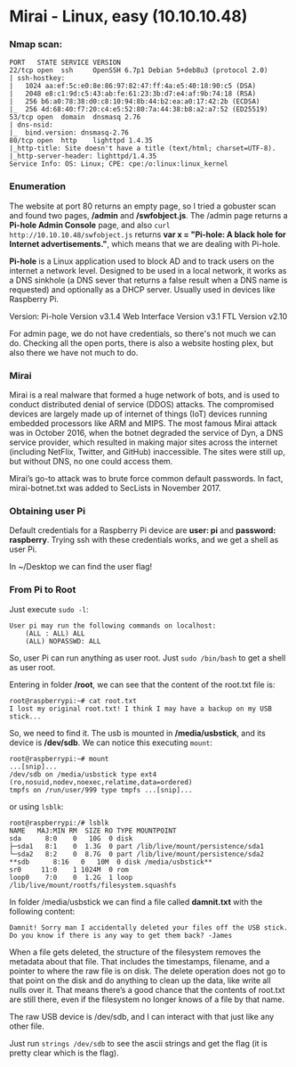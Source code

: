 # Mirai - Linux, easy (10.10.10.48)

### Nmap scan:
```
PORT   STATE SERVICE VERSION
22/tcp open  ssh     OpenSSH 6.7p1 Debian 5+deb8u3 (protocol 2.0)
| ssh-hostkey: 
|   1024 aa:ef:5c:e0:8e:86:97:82:47:ff:4a:e5:40:18:90:c5 (DSA)
|   2048 e8:c1:9d:c5:43:ab:fe:61:23:3b:d7:e4:af:9b:74:18 (RSA)
|   256 b6:a0:78:38:d0:c8:10:94:8b:44:b2:ea:a0:17:42:2b (ECDSA)
|_  256 4d:68:40:f7:20:c4:e5:52:80:7a:44:38:b8:a2:a7:52 (ED25519)
53/tcp open  domain  dnsmasq 2.76
| dns-nsid: 
|_  bind.version: dnsmasq-2.76
80/tcp open  http    lighttpd 1.4.35
|_http-title: Site doesn't have a title (text/html; charset=UTF-8).
|_http-server-header: lighttpd/1.4.35
Service Info: OS: Linux; CPE: cpe:/o:linux:linux_kernel
```

### Enumeration
The website at port 80 returns an empty page, so I tried a gobuster scan and found two pages, **/admin** and **/swfobject.js**.
The /admin page returns a **Pi-hole Admin Console** page, and also `curl http://10.10.10.48/swfobject.js` returns **var x = "Pi-hole: A black hole for Internet advertisements."**, which means that we are dealing with Pi-hole.

**Pi-hole** is a Linux application used to block AD and to track users on the internet a network level.
Designed to be used in a local network, it works as a DNS sinkhole (a DNS sever that returns a false result when a DNS name is requested) and optionally as a DHCP server.
Usually used in devices like Raspberry Pi.

Version: Pi-hole Version v3.1.4 Web Interface Version v3.1 FTL Version v2.10

For admin page, we do not have credentials, so there's not much we can do.
Checking all the open ports, there is also a website hosting plex, but also there we have not much to do.

### Mirai
Mirai is a real malware that formed a huge network of bots, and is used to conduct distributed denial of service (DDOS) attacks. 
The compromised devices are largely made up of internet of things (IoT) devices running embedded processors like ARM and MIPS. 
The most famous Mirai attack was in October 2016, when the botnet degraded the service of Dyn, a DNS service provider, 
which resulted in making major sites across the internet (including NetFlix, Twitter, and GitHub) inaccessible. 
The sites were still up, but without DNS, no one could access them.

Mirai’s go-to attack was to brute force common default passwords. In fact, mirai-botnet.txt was added to SecLists in November 2017.

### Obtaining user Pi
Default credentials for a Raspberry Pi device are **user: pi** and **password: raspberry**.
Trying ssh with these credentials works, and we get a shell as user Pi.

In ~/Desktop we can find the user flag!

### From Pi to Root
Just execute `sudo -l`:
```
User pi may run the following commands on localhost:
    (ALL : ALL) ALL
    (ALL) NOPASSWD: ALL
```

So, user Pi can run anything as user root.
Just `sudo /bin/bash` to get a shell as user root.

Entering in folder **/root**, we can see that the content of the root.txt file is:
```
root@raspberrypi:~# cat root.txt 
I lost my original root.txt! I think I may have a backup on my USB stick...
```

So, we need to find it.
The usb is mounted in **/media/usbstick**, and its device is **/dev/sdb**.
We can notice this executing `mount`:
```
root@raspberrypi:~# mount
...[snip]...
/dev/sdb on /media/usbstick type ext4 (ro,nosuid,nodev,noexec,relatime,data=ordered)
tmpfs on /run/user/999 type tmpfs ...[snip]...
```

or using `lsblk`:
```
root@raspberrypi:/# lsblk
NAME   MAJ:MIN RM  SIZE RO TYPE MOUNTPOINT
sda      8:0    0   10G  0 disk 
├─sda1   8:1    0  1.3G  0 part /lib/live/mount/persistence/sda1
└─sda2   8:2    0  8.7G  0 part /lib/live/mount/persistence/sda2
**sdb      8:16   0   10M  0 disk /media/usbstick**
sr0     11:0    1 1024M  0 rom  
loop0    7:0    0  1.2G  1 loop /lib/live/mount/rootfs/filesystem.squashfs
```

In folder /media/usbstick we can find a file called **damnit.txt** with the following content:
```
Damnit! Sorry man I accidentally deleted your files off the USB stick. Do you know if there is any way to get them back? -James
```

When a file gets deleted, the structure of the filesystem removes the metadata about that file.
That includes the timestamps, filename, and a pointer to where the raw file is on disk. 
The delete operation does not go to that point on the disk and do anything to clean up the data, like write all nulls over it.
That means there’s a good chance that the contents of root.txt are still there, even if the filesystem no longer knows of a file by that name.

The raw USB device is /dev/sdb, and I can interact with that just like any other file.

Just run `strings /dev/sdb` to see the ascii strings and get the flag (it is pretty clear which is the flag).
